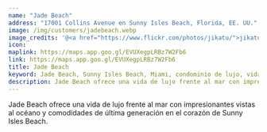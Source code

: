 ```yaml
---
name: "Jade Beach"
address: "17001 Collins Avenue en Sunny Isles Beach, Florida, EE. UU."
image: /img/customers/jadebeach.webp
image_credits: '@<a href="https://www.flickr.com/photos/jikatu/">jikatu</a>'
icon: 
maplink: https://maps.app.goo.gl/EVUXegpLRBz7W2Fb6
link: https://maps.app.goo.gl/EVUXegpLRBz7W2Fb6
title: Jade Beach
keyword: Jade Beach, Sunny Isles Beach, Miami, condominio de lujo, vida frente al océano
description: Jade Beach ofrece una vida de lujo frente al mar con impresionantes vistas al océano y comodidades de última generación en el corazón de Sunny Isles Beach.
---
```

Jade Beach ofrece una vida de lujo frente al mar con impresionantes vistas al océano y comodidades de última generación en el corazón de Sunny Isles Beach.
